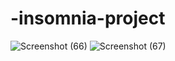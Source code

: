 # -insomnia-project
![Screenshot (66)](https://user-images.githubusercontent.com/108144183/191337968-578a0009-fba4-4a28-869d-7a0ef1659fde.png)
![Screenshot (67)](https://user-images.githubusercontent.com/108144183/191338011-dae512a7-ed04-457b-a0aa-a70491d057b9.png)
